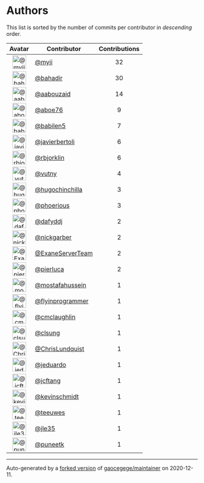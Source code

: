 # Authors

This list is sorted by the number of commits per contributor in _descending_ order.

Avatar|Contributor|Contributions
:-:|---|:-:
<img class='float-left rounded-1' src='https://avatars2.githubusercontent.com/u/10231489?v=4' width='36' height='36' alt='@myii'>|[@myii](https://github.com/myii)|32
<img class='float-left rounded-1' src='https://avatars1.githubusercontent.com/u/655413?v=4' width='36' height='36' alt='@bahadir'>|[@bahadir](https://github.com/bahadir)|30
<img class='float-left rounded-1' src='https://avatars3.githubusercontent.com/u/6760103?v=4' width='36' height='36' alt='@aabouzaid'>|[@aabouzaid](https://github.com/aabouzaid)|14
<img class='float-left rounded-1' src='https://avatars0.githubusercontent.com/u/1800660?v=4' width='36' height='36' alt='@aboe76'>|[@aboe76](https://github.com/aboe76)|9
<img class='float-left rounded-1' src='https://avatars1.githubusercontent.com/u/117961?v=4' width='36' height='36' alt='@babilen5'>|[@babilen5](https://github.com/babilen5)|7
<img class='float-left rounded-1' src='https://avatars2.githubusercontent.com/u/242396?v=4' width='36' height='36' alt='@javierbertoli'>|[@javierbertoli](https://github.com/javierbertoli)|6
<img class='float-left rounded-1' src='https://avatars3.githubusercontent.com/u/1704798?v=4' width='36' height='36' alt='@rbjorklin'>|[@rbjorklin](https://github.com/rbjorklin)|6
<img class='float-left rounded-1' src='https://avatars0.githubusercontent.com/u/16338056?v=4' width='36' height='36' alt='@vutny'>|[@vutny](https://github.com/vutny)|4
<img class='float-left rounded-1' src='https://avatars3.githubusercontent.com/u/196416?v=4' width='36' height='36' alt='@hugochinchilla'>|[@hugochinchilla](https://github.com/hugochinchilla)|3
<img class='float-left rounded-1' src='https://avatars1.githubusercontent.com/u/911270?v=4' width='36' height='36' alt='@phoerious'>|[@phoerious](https://github.com/phoerious)|3
<img class='float-left rounded-1' src='https://avatars2.githubusercontent.com/u/4195158?v=4' width='36' height='36' alt='@dafyddj'>|[@dafyddj](https://github.com/dafyddj)|2
<img class='float-left rounded-1' src='https://avatars2.githubusercontent.com/u/2222960?v=4' width='36' height='36' alt='@nickgarber'>|[@nickgarber](https://github.com/nickgarber)|2
<img class='float-left rounded-1' src='https://avatars3.githubusercontent.com/u/29705363?v=4' width='36' height='36' alt='@ExaneServerTeam'>|[@ExaneServerTeam](https://github.com/ExaneServerTeam)|2
<img class='float-left rounded-1' src='https://avatars1.githubusercontent.com/u/7854525?v=4' width='36' height='36' alt='@pierluca'>|[@pierluca](https://github.com/pierluca)|2
<img class='float-left rounded-1' src='https://avatars2.githubusercontent.com/u/4104127?v=4' width='36' height='36' alt='@mostafahussein'>|[@mostafahussein](https://github.com/mostafahussein)|1
<img class='float-left rounded-1' src='https://avatars0.githubusercontent.com/u/1844847?v=4' width='36' height='36' alt='@flyinprogrammer'>|[@flyinprogrammer](https://github.com/flyinprogrammer)|1
<img class='float-left rounded-1' src='https://avatars2.githubusercontent.com/u/1061109?v=4' width='36' height='36' alt='@cmclaughlin'>|[@cmclaughlin](https://github.com/cmclaughlin)|1
<img class='float-left rounded-1' src='https://avatars0.githubusercontent.com/u/26345?v=4' width='36' height='36' alt='@clsung'>|[@clsung](https://github.com/clsung)|1
<img class='float-left rounded-1' src='https://avatars1.githubusercontent.com/u/181256?v=4' width='36' height='36' alt='@ChrisLundquist'>|[@ChrisLundquist](https://github.com/ChrisLundquist)|1
<img class='float-left rounded-1' src='https://avatars0.githubusercontent.com/u/75496?v=4' width='36' height='36' alt='@jeduardo'>|[@jeduardo](https://github.com/jeduardo)|1
<img class='float-left rounded-1' src='https://avatars3.githubusercontent.com/u/652532?v=4' width='36' height='36' alt='@jcftang'>|[@jcftang](https://github.com/jcftang)|1
<img class='float-left rounded-1' src='https://avatars0.githubusercontent.com/u/489058?v=4' width='36' height='36' alt='@kevinschmidt'>|[@kevinschmidt](https://github.com/kevinschmidt)|1
<img class='float-left rounded-1' src='https://avatars1.githubusercontent.com/u/49001436?v=4' width='36' height='36' alt='@teeuwes'>|[@teeuwes](https://github.com/teeuwes)|1
<img class='float-left rounded-1' src='https://avatars3.githubusercontent.com/u/58283299?v=4' width='36' height='36' alt='@jle35'>|[@jle35](https://github.com/jle35)|1
<img class='float-left rounded-1' src='https://avatars1.githubusercontent.com/u/528061?v=4' width='36' height='36' alt='@puneetk'>|[@puneetk](https://github.com/puneetk)|1

---

Auto-generated by a [forked version](https://github.com/myii/maintainer) of [gaocegege/maintainer](https://github.com/gaocegege/maintainer) on 2020-12-11.
